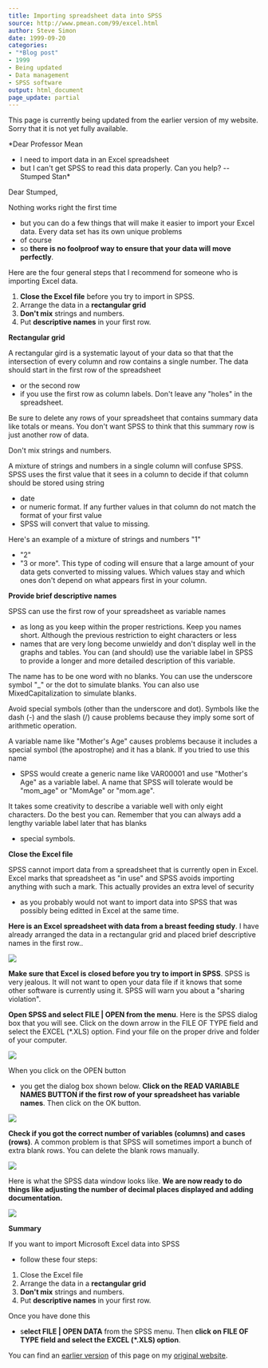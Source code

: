 ```yaml
---
title: Importing spreadsheet data into SPSS
source: http://www.pmean.com/99/excel.html
author: Steve Simon
date: 1999-09-20
categories:
- "*Blog post"
- 1999
- Being updated
- Data management
- SPSS software
output: html_document
page_update: partial
---
```


This page is currently being updated from the earlier version of my website. Sorry that it is not yet fully available.

*Dear Professor Mean
- I need to import data in an Excel spreadsheet
- but
I can't get SPSS to read this data properly. Can you help? -- Stumped
Stan*

Dear Stumped,

Nothing works right the first time
- but you can do a few things that
will make it easier to import your Excel data. Every data set has its
own unique problems
- of course
- so **there is no foolproof way to ensure
that your data will move perfectly**.

Here are the four general steps that I recommend for someone who is
importing Excel data.

1.  **Close the Excel file** before you try to import in SPSS.
2.  Arrange the data in a **rectangular grid**
3.  **Don't mix** strings and numbers.
4.  Put **descriptive names** in your first row.

**Rectangular grid**

A rectangular gird is a systematic layout of your data so that that the
intersection of every column and row contains a single number. The data
should start in the first row of the spreadsheet
- or the second row
- if
you use the first row as column labels. Don't leave any "holes" in
the spreadsheet.

Be sure to delete any rows of your spreadsheet that contains summary
data like totals or means. You don't want SPSS to think that this
summary row is just another row of data.

Don't mix strings and numbers.

A mixture of strings and numbers in a single column will confuse SPSS.
SPSS uses the first value that it sees in a column to decide if that
column should be stored using string
- date
- or numeric format. If any
further values in that column do not match the format of your first
value
- SPSS will convert that value to missing.

Here's an example of a mixture of strings and numbers "1"
- "2"
- "3
or more". This type of coding will ensure that a large amount of your
data gets converted to missing values. Which values stay and which ones
don't depend on what appears first in your column.

**Provide brief descriptive names**

SPSS can use the first row of your spreadsheet as variable names
- as
long as you keep within the proper restrictions. Keep you names short.
Although the previous restriction to eight characters or less
- names
that are very long become unwieldy and don't display well in the graphs
and tables. You can (and should) use the variable label in SPSS to
provide a longer and more detailed description of this variable.

The name has to be one word with no blanks. You can use the underscore
symbol "_" or the dot to simulate blanks. You can also use
MixedCapitalization to simulate blanks.

Avoid special symbols (other than the underscore and dot). Symbols like
the dash (-) and the slash (/) cause problems because they imply some
sort of arithmetic operation.

A variable name like "Mother's Age" causes problems because it
includes a special symbol (the apostrophe) and it has a blank. If you
tried to use this name
- SPSS would create a generic name like VAR00001
and use "Mother's Age" as a variable label. A name that SPSS will
tolerate would be "mom_age" or "MomAge" or "mom.age".

It takes some creativity to describe a variable well with only eight
characters. Do the best you can. Remember that you can always add a
lengthy variable label later that has blanks
- special symbols.

**Close the Excel file**

SPSS cannot import data from a spreadsheet that is currently open in
Excel. Excel marks that spreadsheet as "in use" and SPSS avoids
importing anything with such a mark. This actually provides an extra
level of security
- as you probably would not want to import data into
SPSS that was possibly being editted in Excel at the same time.

**Here is an Excel spreadsheet with data from a breast feeding study**.
I have already arranged the data in a rectangular grid and placed brief
descriptive names in the first row..

![](../../../web/images/99/excel01.gif)

**Make sure that Excel is closed before you try to import in SPSS**.
SPSS is very jealous. It will not want to open your data file if it
knows that some other software is currently using it. SPSS will warn you
about a "sharing violation".

**Open SPSS and select FILE | OPEN from the menu**. Here is the SPSS
dialog box that you will see. Click on the down arrow in the FILE OF
TYPE field and select the EXCEL (*.XLS) option. Find your file on the
proper drive and folder of your computer.

![](../../../web/images/99/excel02.gif)

When you click on the OPEN button
- you get the dialog box shown below.
**Click on the READ VARIABLE NAMES BUTTON if the first row of your
spreadsheet has variable names**. Then click on the OK button.

![](../../../web/images/99/excel03.gif)

**Check if you got the correct number of variables (columns) and cases
(rows)**. A common problem is that SPSS will sometimes import a bunch of
extra blank rows. You can delete the blank rows manually.

![](../../../web/images/99/excel04.gif)

Here is what the SPSS data window looks like. **We are now ready to do
things like adjusting the number of decimal places displayed and adding
documentation.**

![](../../../web/images/99/excel05.gif)

**Summary**

If you want to import Microsoft Excel data into SPSS
- follow these four
steps:

1.  Close the Excel file
2.  Arrange the data in a **rectangular grid**
3.  **Don't mix** strings and numbers.
4.  Put **descriptive names** in your first row.

Once you have done this
- s**elect FILE | OPEN DATA** from the SPSS
menu. Then **click on FILE OF TYPE field and select the EXCEL (*.XLS)
option**.

You can find an [earlier version][sim1] of this page on my [original website][sim2].

[sim1]: http://www.pmean.com/99/excel.html
[sim2]: http://www.pmean.com/original_site.html
